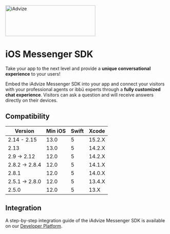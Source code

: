 <img src="https://user-images.githubusercontent.com/17723986/47799626-f3982700-dd2a-11e8-983c-77d1a3ed7f53.png" width="280" height="96" alt="iAdvize">

# iOS Messenger SDK

Take your app to the next level and provide a **unique conversational experience** to your users!

Embed the iAdvize Messenger SDK into your app and connect your visitors with your professional agents or ibbü experts through a **fully customized chat experience**. Visitors can ask a question and will receive answers directly on their devices.

## Compatibility

| Version        | Min iOS | Swift | Xcode  |
| -------------- | ------- | ----- | ------ |
| 2.14 - 2.15    | 13.0    | 5     | 15.2.X |
| 2.13           | 13.0    | 5     | 14.2.X |
| 2.9 -> 2.12    | 12.0    | 5     | 14.2.X |
| 2.8.2 -> 2.8.4 | 12.0    | 5     | 14.1.X |
| 2.8.1          | 12.0    | 5     | 14.0.X |
| 2.5.1 -> 2.8.0 | 12.0    | 5     | 13.4.X |
| 2.5.0          | 12.0    | 5     | 13.X   |

## Integration

A step-by-step integration guide of the iAdvize Messenger SDK is available on our [Developer Platform](https://developers.iadvize.com/documentation/mobile-sdk).
